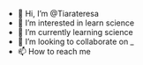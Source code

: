 - 👋 Hi, I’m @Tiarateresa
- 👀 I’m interested in learn science
- 🌱 I’m currently learning science
- 💞️ I’m looking to collaborate on _
- 📫 How to reach me

<!---
Tiarateresa/Tiarateresa is a ✨ special ✨ repository because its `README.md` (this file) appears on your GitHub profile.
You can click the Preview link to take a look at your changes.
--->
